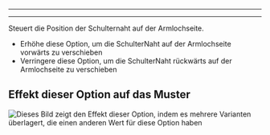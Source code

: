 ***

***

Steuert die Position der Schulternaht auf der Armlochseite.

*   Erhöhe diese Option, um die SchulterNaht auf der Armlochseite vorwärts zu verschieben
*   Verringere diese Option, um die SchulterNaht rückwärts auf der Armlochseite zu verschieben

## Effekt dieser Option auf das Muster

![Dieses Bild zeigt den Effekt dieser Option, indem es mehrere Varianten überlagert, die einen anderen Wert für diese Option haben](simon\_s3armhole\_sample.svg "Effekt dieser Option auf das Muster")
